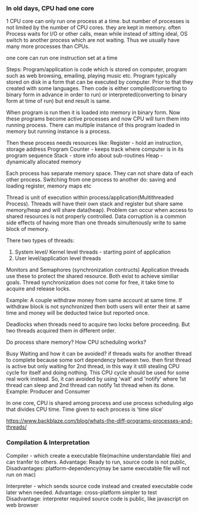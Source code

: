 ### In old days, CPU had one core

1 CPU core can only run one process at a time. but number of processes is not limited by the number of CPU cores. they are kept in memory. often Process waits for I/O or other calls, mean while instead of sitting ideal, OS switch to another process which are not waiting. Thus we usually have many more processes than CPUs. 

one core can run one instruction set at a time

Steps:
Program/application is code which is stored on computer, program such as web browsing, emailing, playing music etc. Program typically stored on disk in a form that can be executed by computer. Prior to that they created with some languages. Then code is either compiled(converting to binary form in advance in order to run) or interpreted(converting to binary form at time of run) but end result is same. 



When program is run then it is loaded into memory in binary form. Now these programs become active processes and now CPU will turn them into running process. There can multiple instance of this program loaded in memory but running instance is a process.

Then these process needs resources like:
Register - hold an instruction, storage address
Program Counter - keeps track where computer is in its program sequence
Stack - store info about sub-routines
Heap - dynamically allocated memory

Each process has separate memory space. They can not share data of each other process. Switching from one process to another do: saving and loading register, memory maps etc

Thread is unit of execution within process/application(Multithreaded Process). Threads will have their own stack and register but share same memory/heap and will share data(heap). Problem can occur when access to shared resources is not properly controlled. Data corruption is a common side effects of having more than one threads simultenously write to same block of memory.

There two types of threads: 
1) System level/ Kernel level threads - starting point of application
2) User level/application level threads 

Monitors and Semaphores (synchronization contructs)
Application threads use these to protect the shared resource. Both exist to achieve similiar goals. Thread synchronization does not come for free, it take time to acquire and release locks.

Example: A couple withdraw money from same account at same time. If withdraw block is not synchronized then both users will enter their at same time and money will be deducted twice but reported once.



Deadlocks
when threads need to acquire two locks before proceeding. But two threads acquired them in different order.


Do process share memory?
How CPU scheduling works?
	

Busy Waiting and how it can be avoided?
if threads waits for another thread to complete because some sort dependency between two. then first thread is active but only waiting for 2nd thread, in this way it still stealing CPU cycle for itself and doing nothing. This CPU cycle should be used for some real work instead. So, it can avoided by using 'wait' and 'notify' where 1st thread can sleep and 2nd thread can notify 1st thread when its done.
Example: Producer and Consumer	




In one core, CPU is shared among process and use process scheduling algo that divides CPU time. Time given to each process is 'time slice'


https://www.backblaze.com/blog/whats-the-diff-programs-processes-and-threads/

### Compilation & Interpretation

Compiler - which create a executable file(machine understandable file) and can tranfer to others.
 Advantage:
  Ready to run, source code is not public, 
 Disadvantages:
  platform-dependency(may be same executable file will not run on mac)

Interpreter - which sends source code instead and created executable code later when needed. 
Advantage:
  cross-platform
  simpler to test
Disadvantage:
  interpreter required
  source code is public, like javascript on web browser

